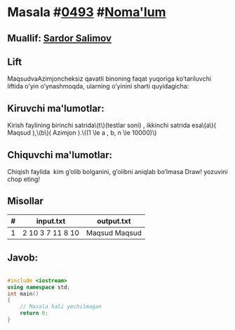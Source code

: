
<h1>Masala #<a href="https://robocontest.uz/tasks/0493">0493</a> #<a href="https://robocontest.uz/tasks?category=1">Noma'lum</a></h1>
<h2> Muallif: <a href="https://robocontest.uz/profile/ds_forrest">Sardor Salimov</a></h2>
<h2>Lift</h2>
<p>MaqsudvaAzimjoncheksiz qavatli binoning faqat yuqoriga ko’tariluvchi liftida o’yin o’ynashmoqda, ularning o’yinini sharti quyidagicha:</p>
<h2>Kiruvchi ma'lumotlar:</h2>
<p>Kirish faylining birinchi satrida\(t\)(testlar soni) , ikkinchi satrida esa\(a\)( Maqsud ),\(b\)( Azimjon ).\((1 \le a , b, n \le 10000)\)</p>
<h2>Chiquvchi ma'lumotlar:</h2>
<p>Chiqish faylida  kim g’olib bolganini, g’olibni aniqlab bo’lmasa Draw! yozuvini chop eting!</p>
<h2>Misollar</h2>
<table>
    <thead>
        <tr>
            <th>#</th>
            <th>input.txt</th>
            <th>output.txt</th>
        </tr>
    </thead>
    <tbody>
            <tr>
                <td>1</td>
                <td>2
10 3 7
11 8 10</td>
                <td>Maqsud
Maqsud</td>
            </tr>
    </tbody>
    </table>
    
<h2>Javob:</h2>

######
```cpp
#include <iostream>
using namespace std;
int main()
{
    // Masala hali yechilmagan
    return 0;
}
```
